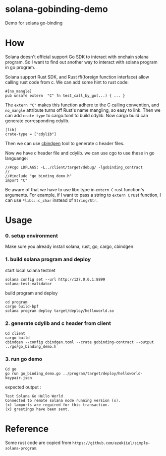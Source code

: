 # solana-gobinding-demo
Demo for solana go-binding

# How

Solana doesn't official support Go SDK to interact with onchain solana program. So I want to find out another way to interact with solana program in go program.

Solana support Rust SDK, and Rust ffi(foreign function interface) allow calling rust code from c. We can add some hint to rust code:
```
#[no_mangle]
pub unsafe extern  "C" fn test_call_by_go(...) { ... }
```
The `extern "C"` makes this function adhere to the C calling convention, and `no_mangle` attribute turns off Rust's name mangling, so easy to link. Then we can add `crate-type` to cargo.toml to build cdylib. Now cargo build can generate corresponding cdylib.

```
[lib]
crate-type = ["cdylib"]
```

Then we can use [cbindgen](https://github.com/eqrion/cbindgen) tool to generate c header files.

Now we have c header file and cdylib. we can use cgo to use these in go languange:

```
//#cgo LDFLAGS: -L../client/target/debug/ -lgobinding_contract
//
//#include "go_binding_demo.h"
import "C"
```

Be aware of that we have to use libc type in `extern C` rust function's arguments. For example, if I want to pass a string to `extern C` rust function, I can use `*libc::c_char` instead of `String/Str`.

# Usage

### 0. setup environment
Make sure you already install solana, rust, go, cargo, cbindgen

### 1. build solana program and deploy
start local solana testnet

```
solana config set --url http://127.0.0.1:8899
solana-test-validator
```

build program and deploy

```
cd program
cargo build-bpf
solana program deploy target/deploy/helloworld.so
```

### 2. generate cdylib and c header from client

```
Cd client
cargo build
cbindgen --config cbindgen.toml --crate gobinding-contract --output ../go/go_binding_demo.h
```

### 3. run go demo

```
Cd go
go run go_binding_demo.go ../program/target/deploy/helloworld-keypair.json
```

expected output :

```
Test Solana Go Hello World
Connected to remote solana node running version (x).
(x) lamports are required for this transaction.
(x) greetings have been sent.
```

# Reference
Some rust code are copied from `https://github.com/ezekiiel/simple-solana-program`.